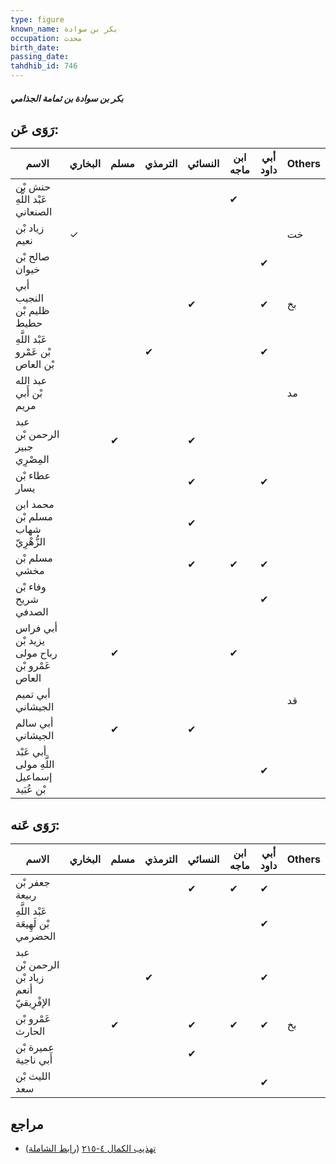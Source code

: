 ```yaml
---
type: figure
known_name: بكر بن سوادة
occupation: محدث
birth_date:
passing_date:
tahdhib_id: 746
---
```

##### بكر بن سوادة بن ثمامة الجذامي

## رَوَى عَن:
| الاسم                                        | البخاري | مسلم | الترمذي | النسائي | ابن ماجه | أبي داود | Others |
| -------------------------------------------- | ------- | ---- | ------- | ------- | -------- | -------- | ------ |
| حنش بْن عَبْد اللَّهِ الصنعاني               |         |      |         |         | ✔        |          |        |
| زياد بْن نعيم                                | ✓       |      |         |         |          |          | خت     |
| صالح بْن خيوان                               |         |      |         |         |          | ✔        |        |
| أبي النجيب ظليم بْن حطيط                     |         |      |         | ✔       |          | ✔        | بخ     |
| عَبْد اللَّهِ بْن عَمْرو بْن العاص           |         |      | ✔       |         |          | ✔        |        |
| عبد الله بْن أَبي مريم                       |         |      |         |         |          |          | مد     |
| عبد الرحمن بْن جبير المِصْرِي                |         | ✔    |         | ✔       |          |          |        |
| عطاء بْن يسار                                |         |      |         | ✔       |          | ✔        |        |
| محمد ابن مسلم بْن شهاب الزُّهْرِيّ           |         |      |         | ✔       |          |          |        |
| مسلم بْن مخشي                                |         |      |         | ✔       | ✔        | ✔        |        |
| وفاء بْن شريح الصدفي                         |         |      |         |         |          | ✔        |        |
| أبي فراس يزيد بْن رباح مولى عَمْرو بْن العاص |         | ✔    |         |         | ✔        |          |        |
| أبي تميم الجيشاني                            |         |      |         |         |          |          | قد     |
| أبي سالم الجيشاني                            |         | ✔    |         | ✔       |          |          |        |
| أبي عَبْد اللَّهِ مولى إسماعيل بْن عُبَيد    |         |      |         |         |          | ✔        |        |
## رَوَى عَنه:
| الاسم                                    | البخاري | مسلم | الترمذي | النسائي | ابن ماجه | أبي داود | Others |
| ---------------------------------------- | ------- | ---- | ------- | ------- | -------- | -------- | ------ |
| جعفر بْن ربيعة                           |         |      |         | ✔       | ✔        | ✔        |        |
| عَبْد اللَّهِ بْن لَهِيعَة الحضرمي       |         |      |         |         |          | ✔        |        |
| عبد الرحمن بْن زياد بْن أنعم الإفْرِيقيّ |         |      | ✔       |         |          | ✔        |        |
| عَمْرو بْن الحارث                        |         | ✔    |         | ✔       | ✔        | ✔        | بخ     |
| عميرة بْن أَبي ناجية                     |         |      |         | ✔       |          |          |        |
| الليث بْن سعد                            |         |      |         |         |          | ✔        |        |
## مراجع
- [تهذيب الكمال ٤-٢١٥](obsidian://open?vault=Tahdhib-al-Kamal&file=Figures/٧٤٦-بكر%20بن%20سوادة%20بن%20ثمامة%20الجذامي) ([رابط الشاملة](https://shamela.ws/book/3722/1729))